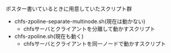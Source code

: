 ポスター書いているときに用意していたスクリプト群　
- chfs-zpoline-separate-multinode.sh(現在は動かない)
    - chfsサーバとクライアントを分離して動かすスクリプト
- chfs-zpoline.sh(現在も動く)
    - chfsサーバとクライアントを同一ノードで動かすスクリプト